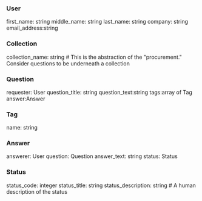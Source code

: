 
### User
first_name: string
middle_name: string
last_name: string
company: string
email_address:string

### Collection
collection_name: string # This is the abstraction of the "procurement." Consider questions to be underneath a collection

### Question
requester: User
question_title: string
question_text:string
tags:array of Tag
answer:Answer

### Tag
name: string

### Answer
answerer: User
question: Question
answer_text: string
status: Status

### Status
status_code: integer
status_title: string
status_description: string  # A human description of the status
